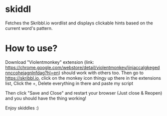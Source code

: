 # skiddl
Fetches the Skribbl.io wordlist and displays clickable hints based on the current word's pattern.

# How to use?
Download "Violentmonkey" extension (link: https://chrome.google.com/webstore/detail/violentmonkey/jinjaccalgkegednnccohejagnlnfdag?hl=en) should work with others too.
Then go to https://skribbl.io, click on the monkey icon thingy up there in the extensions list, Click the +, Delete everything in there and paste my script

Then click "Save and Close" and restart your browser (Just close & Reopen) and you should have the thing working! 

Enjoy skiddles :)
